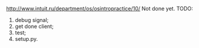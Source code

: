 http://www.intuit.ru/department/os/osintropractice/10/
Not done yet.
TODO:
1) debug signal;
2) get done client;
3) test;
4) setup.py.